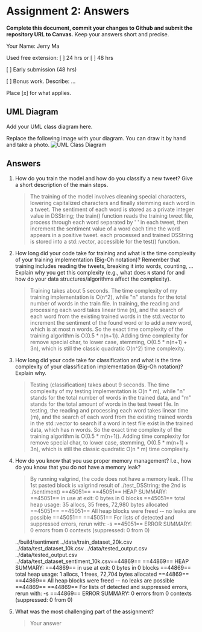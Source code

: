 # Assignment 2: Answers

**Complete this document, commit your changes to Github and submit the repository URL to Canvas.** Keep your answers short and precise.

Your Name: Jerry Ma

Used free extension: [ ] 24 hrs or [ ] 48 hrs

[ ] Early submission (48 hrs)

[ ] Bonus work. Describe: ...

Place [x] for what applies.


## UML Diagram

Add your UML class diagram here.

Replace the following image with your diagram. You can draw it by hand and take a photo.
![UML Class Diagram](UML_class.png)

## Answers

1. How do you train the model and how do you classify a new tweet? Give a short description of the main steps.

   > The training of the model involves cleaning special characters, lowering capitalized characters and finally stemming each word in a tweet. The sentiment of each word is stored as a private integer value in DSString; the train() function reads the training tweet file, process through each word separated by ' ' in each tweet, then increment the sentiment value of a word each time the word appears in a positive tweet. each processed and trained DSString is stored into a std::vector, accessible for the test() function. 

2. How long did your code take for training and what is the time complexity of your training implementation (Big-Oh notation)? Remember that training includes reading the tweets, breaking it into words, counting, ... Explain why you get this complexity (e.g., what does `N` stand for and how do your data structures/algorithms affect the complexity).

   > Training takes about 5 seconds. The time complexity of my training implementation is O(n^2), while "n" stands for the total number of words in the train file. In training, the reading and processing each word takes linear time (n), and the search of each word from the existing trained words in the std::vector to increment the sentiment of the found word or to add a new word, which is at most n words. So the exact time complexity of the training algorithm is O(0.5 * n(n+1)). Adding time complexity for remove special char, to lower case, stemming, O(0.5 * n(n+1) + 3n), which is still the classic quadratic O(n^2) time complexity.

3. How long did your code take for classification and what is the time complexity of your classification implementation (Big-Oh notation)? Explain why.

   > Testing (classification) takes about 9 seconds. The time complexity of my testing implementation is O(n * m), while "n" stands for the total number of words in the trained data, and "m" stands for the total amount of words in the test tweet file. In testing, the reading and processing each word takes linear time (m), and the search of each word from the existing trained words in the std::vector to search if a word in test file exist in the trained data, which has n words. So the exact time complexity of the training algorithm is O(0.5 * m(n+1)). Adding time complexity for remove special char, to lower case, stemming, O(0.5 * m(n+1) + 3n), which is still the classic quadratic O(n * m) time complexity.

4. How do you know that you use proper memory management? I.e., how do you know that you do not have
   a memory leak?

   > By running valgrind, the code does not have a memory leak. (The 1st pasted block is valgrind result of ./test_DSString; the 2nd is ./sentiment)
   ==45051== 
==45051== HEAP SUMMARY:
==45051==     in use at exit: 0 bytes in 0 blocks
==45051==   total heap usage: 35 allocs, 35 frees, 72,980 bytes allocated
==45051== 
==45051== All heap blocks were freed -- no leaks are possible
==45051== 
==45051== For lists of detected and suppressed errors, rerun with: -s
==45051== ERROR SUMMARY: 0 errors from 0 contexts (suppressed: 0 from 0)

   ../build/sentiment ../data/train_dataset_20k.csv ../data/test_dataset_10k.csv ../data/tested_output.csv ../data/tested_output.csv ../data/test_dataset_sentiment_10k.csv==44869== 
==44869== HEAP SUMMARY:
==44869==     in use at exit: 0 bytes in 0 blocks
==44869==   total heap usage: 1 allocs, 1 frees, 72,704 bytes allocated
==44869== 
==44869== All heap blocks were freed -- no leaks are possible
==44869== 
==44869== For lists of detected and suppressed errors, rerun with: -s
==44869== ERROR SUMMARY: 0 errors from 0 contexts (suppressed: 0 from 0)



5. What was the most challenging part of the assignment?

   > Your answer